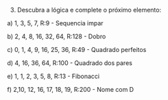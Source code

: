 3) Descubra a lógica e complete o próximo elemento:

a) 1, 3, 5, 7, R:9 - Sequencia impar

b) 2, 4, 8, 16, 32, 64, R:128 - Dobro

c) 0, 1, 4, 9, 16, 25, 36, R:49 - Quadrado perfeitos

d) 4, 16, 36, 64, R:100 - Quadrado dos pares

e) 1, 1, 2, 3, 5, 8, R:13 - Fibonacci

f) 2,10, 12, 16, 17, 18, 19, R:200 - Nome com D